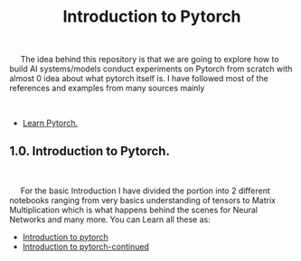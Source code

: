<h1 align='center'> Introduction to Pytorch </h1>
<br>
<p> &nbsp;&nbsp;&nbsp;&nbsp; The idea behind this repository is that we are going to explore how to build AI systems/models conduct experiments on Pytorch from scratch with almost 0 idea about what pytorch itself is. I have followed most of the references and examples from many sources mainly <br> 

&nbsp;&nbsp;&nbsp;&nbsp;&nbsp;&nbsp; <ul><li> <a href='https://www.learnpytorch.io/'>Learn Pytorch. </a></p></li></ul>


<h2> 1.0. Introduction to Pytorch.</h2><br>
<p> &nbsp;&nbsp;&nbsp;&nbsp; For the basic Introduction I have divided the portion into 2 different notebooks ranging from very basics understanding of tensors to Matrix Multiplication which is what happens behind the scenes for Neural Networks and many more. You can Learn all these as: <br></p>

<ul>
    <li> <a href='Notebooks/Introduction/1. Introduction_to_pytorch.ipynb'>Introduction to pytorch </a> </li>
    <li> <a href='Notebooks/Introduction/2. Introduction_to_pytorch_continued.ipynb'> Introduction to pytorch-continued </a></li> 

</ul>
